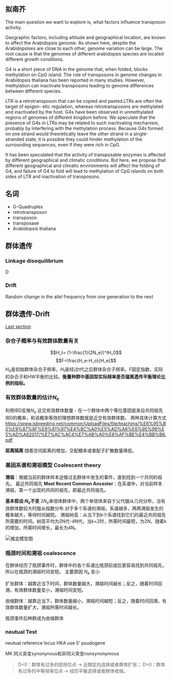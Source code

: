 
## 拟南芥

The main question we want to explore is, what factors influence transposon activity. 

Geographic factors, including altitude and geographical location, are known to affect the Arabidopsis genome. As shown here, despite the Arabidopsises are close to each other, genome variation can be large. The root cause is that the genomes of different arabidopsis species are located different growth conditions.

G4 is a short piece of DNA in the genome that, when folded, blocks methylation on CpG island. The role of transposons in genome changes in Arabidopsis thaliana has been reported in many studies. However, methylation can inactivate transposons leading to genome differences between different species. 

LTR is a retrotransposon that can be copied and pasted.LTRs  are often the target of epigen- etic regulation, whereas retrotransposons are methylated and inactivated by the host. G4s have been observed in unmethylated regions of genomes of different kingdom before. We speculate that the presence of G4s in LTRs may be related to such inactivating mechanism, probably by interfering with the methylation process. Because G4s formed on one strand would theoretically leave the other strand in a single- stranded state, it is possible they could hinder methylation of the surrounding sequences, even if they were rich in CpG.


It has been speculated that the activity of transposable enzymes is affected by different geographical and climatic conditions. But here, we propose that different geographical and climatic environments will affect the folding of G4, and failure of G4 to fold will lead to methylation of CpG islands on both sides of LTR and inactivation of transposons.

## 名词
+ G-Quadruplex
+ retrotransposon
+ transposon
+ transposase
+ Arabidopsis thaliana

## 群体遗传

### Linkage disequilibrium
D

### Drift
Random change in the allel frequency from one generation to the next

## 群体遗传-Drift
[Last section](#群体遗传学习-drift-1)
### 杂合子概率与有效群体数量有关
$$H_t= (1-\frac{1}{2N_e})^tH_0$$
$$F=\frac{H_e-H_o}{H_e}$$
$H_0$是初始群体杂合子频率，$H_t$是经过t代之后群体杂合子频率。$F$固定指数，实际的杂合子和HW平衡的比较。**衡量种群中基因型实际频率是否偏离遗传平衡理论比例的指标。**
### 有效群体数量的估计$N_e$
利用IBD反推$N_e$
近交有效群体数量 - 在一个群体中两个等位基因是来自共同祖先IBD的概率，和该概率等效的理想群体数就是近交有效群体数。
两种具体计算方式
https://www.isbreeding.net/common/UploadFiles/file/teaching/%E6%95%B0%E9%87%8F%E9%81%97%E4%BC%A0%E5%AD%A6%E6%95%99%E5%AD%A62017/%E7%AC%AC4%E7%AB%A0%E8%AF%BE%E4%BB%B6.pdf

**距离隔离**
随着空间距离的增加，交配概率或者配子扩散数量降低。

### 基因系谱和溯祖模型 Coalescent theory
**溯祖**：根据当前的群体样本逆推过去群体中发生的事件，直到找到一个共同的祖先。
最近共同祖先 **Most Recent Common Ancester**：在系谱中，对当前样本溯祖，第一个出现的共同的祖先，即最近共同祖先。

**基本假设:$N_e$不变**
$2N_e$单倍体群体中，两个单倍体来自于父代服从几何分布，当有效群体数较大时服从指数分布
对于多个系谱的溯祖，系谱越多，两两溯祖发生的概率越大，等待时间越短。
溯祖树高：从当下到k个系谱找到它们的最近共同祖先所需要的时间。树高平均为2N代-4N代，当k=2时，所需时间最短，为2N，随着k的增加，所需时间增长，最长为4N。

![推定模型图](https://pic3.zhimg.com/80/v2-1a029b48997833e85c6d8c4a203f68be_720w.jpg)
### 瓶颈时间和溯祖 coalescence
在群体经历了瓶颈事件时，群体中的各个系谱比瓶颈前或后更容易找到共同祖先，所以在瓶颈的溯祖时间变短。
主要原因 $N_e$ 变小

扩张群体：越靠近当下时间，群体数量越大，溯祖时间越长；反之，随着时间回溯，有效群体数量变小，溯祖时间变短。

收缩群体：越靠近当下，群体数量越小，溯祖时间越短；反之，随着时间回溯，有效群体数量扩大，溯祖所需时间越长。

瓶颈事件后种群成为收缩群体

### neutual Test

neutual reference locus
HKA use 5' psudogene

MK 同义突变synonynous和非同义突变nonsynonymous

> D<0：群体有过多的低频位点 -> 近期定向选择或者群体扩张；
D>0：群体有过多的中等频率位点 -> 经历平衡选择或者群体收缩。